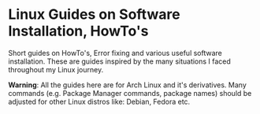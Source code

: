# Linux Guides on Software Installation, HowTo's

Short guides on HowTo's, Error fixing and various useful software installation.
These are guides inspired by the many situations I faced throughout my Linux journey.

**Warning**: All the guides here are for Arch Linux and it's derivatives. Many commands (e.g. Package Manager commands, package names) should be adjusted for other Linux distros like: Debian, Fedora etc.